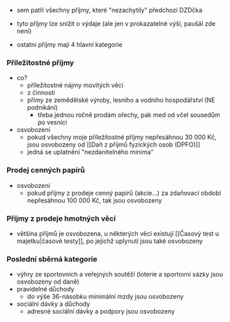 - sem patří všechny příjmy, které "nezachytily" předchozí DZDčka
- tyto příjmy lze snížit o výdaje (ale jen v prokazatelné výši, paušál zde není)

- ostatní příjmy mají 4 hlavní kategorie

### Příležitostné příjmy
- co?
	- příležitostné nájmy movitých věcí
	- z činnosti
	- přímy ze zemědělské výroby, lesního a vodního hospodářství (NE podnikání)
		- třeba jednou ročně prodám ořechy, pak med od včel sousedům po vesnici
- osvobození
	- pokud všechny moje příležitostné příjmy nepřesáhnou 30 000 Kč, jsou osvobozeny od [[Daň z příjmů fyzických osob (DPFO)]]
	- jedná se uplatnění "nezdanitelného minima"

### Prodej cenných papírů
- osvobození
	- pokud příjmy z prodeje cenný papírů (akcie...) za zdaňovací období nepřesáhnou 100 000 Kč, tak jsou osvobozeny

### Příjmy z prodeje hmotných věcí
- většina příjmů je osvobozena, u některých věcí existují [[Časový test u majetku|časové testy]], po jejichž uplynutí jsou také osvobozeny

### Poslední sběrná kategorie
- výhry ze sportovních a veřejných soutěží (loterie a sportovní sázky jsou osvobozeny od daně)
- pravidelné důchody 
	- do výše 36-násobku minimální mzdy jsou osvobozeny
- sociální dávky a důchody
	- adresné sociální dávky a podpory jsou osvobozeny